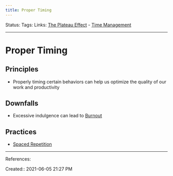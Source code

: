 ```yaml
---
title: Proper Timing
---
```

Status:
Tags: 
Links: [The Plateau Effect](out/the-plateau-effect.md) - [Time Management](out/time-management.md)
___
# Proper Timing
## Principles
-  Properly timing certain behaviors can help us optimize the quality of our work and productivity
## Downfalls
- Excessive indulgence can lead to [Burnout](out/burnout.md)
## Practices
- [Spaced Repetition](out/spaced-repetition.md)

___
References:

Created:: 2021-06-05 21:27 PM